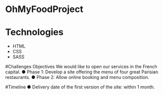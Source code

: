 # OhMyFoodProject
# Technologies
  * HTML
  * CSS
  * SASS
  
#Challenges
Objectives
We would like to open our services in the French capital.
● Phase 1: Develop a site offering the menu of four great Parisian restaurants.
● Phase 2: Allow online booking and menu composition.

#Timeline
● Delivery date of the first version of the site: within 1 month.


